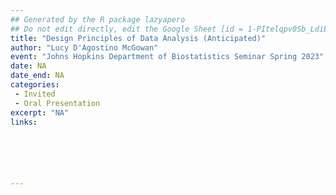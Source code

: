 ```yaml
---
## Generated by the R package lazyapero
## Do not edit directly, edit the Google Sheet [id = 1-PItelqpv0Sb_LdiEDqb8O3D_Roii5nVTL07IRVbRtA]
title: "Design Principles of Data Analysis (Anticipated)"
author: "Lucy D'Agostino McGowan"
event: "Johns Hopkins Department of Biostatistics Seminar Spring 2023"
date: NA
date_end: NA
categories:
 - Invited
 - Oral Presentation
excerpt: "NA"
links:






---
```

